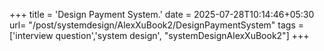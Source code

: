 +++
title = 'Design Payment System.'
date = 2025-07-28T10:14:46+05:30
url= "/post/systemdesign/AlexXuBook2/DesignPaymentSystem"
tags = ['interview question','system design', "systemDesignAlexXuBook2"]
+++

